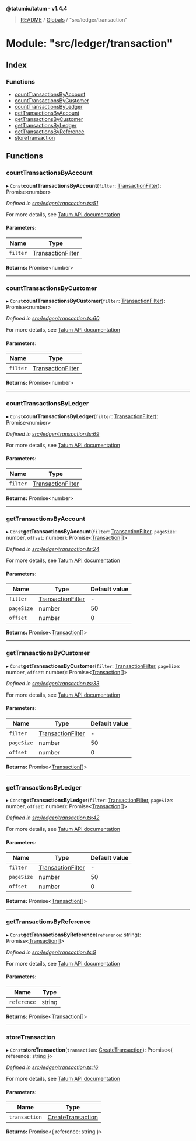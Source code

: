 **@tatumio/tatum - v1.4.4**

> [README](../README.md) / [Globals](../globals.md) / "src/ledger/transaction"

# Module: "src/ledger/transaction"

## Index

### Functions

* [countTransactionsByAccount](_src_ledger_transaction_.md#counttransactionsbyaccount)
* [countTransactionsByCustomer](_src_ledger_transaction_.md#counttransactionsbycustomer)
* [countTransactionsByLedger](_src_ledger_transaction_.md#counttransactionsbyledger)
* [getTransactionsByAccount](_src_ledger_transaction_.md#gettransactionsbyaccount)
* [getTransactionsByCustomer](_src_ledger_transaction_.md#gettransactionsbycustomer)
* [getTransactionsByLedger](_src_ledger_transaction_.md#gettransactionsbyledger)
* [getTransactionsByReference](_src_ledger_transaction_.md#gettransactionsbyreference)
* [storeTransaction](_src_ledger_transaction_.md#storetransaction)

## Functions

### countTransactionsByAccount

▸ `Const`**countTransactionsByAccount**(`filter`: [TransactionFilter](../classes/_src_model_request_transactionfilter_.transactionfilter.md)): Promise\<number>

*Defined in [src/ledger/transaction.ts:51](https://github.com/tatumio/tatum-js/blob/c5d1e16/src/ledger/transaction.ts#L51)*

For more details, see <a href="https://tatum.io/apidoc.html#operation/getTransactionsByAccountId" target="_blank">Tatum API documentation</a>

#### Parameters:

Name | Type |
------ | ------ |
`filter` | [TransactionFilter](../classes/_src_model_request_transactionfilter_.transactionfilter.md) |

**Returns:** Promise\<number>

___

### countTransactionsByCustomer

▸ `Const`**countTransactionsByCustomer**(`filter`: [TransactionFilter](../classes/_src_model_request_transactionfilter_.transactionfilter.md)): Promise\<number>

*Defined in [src/ledger/transaction.ts:60](https://github.com/tatumio/tatum-js/blob/c5d1e16/src/ledger/transaction.ts#L60)*

For more details, see <a href="https://tatum.io/apidoc.html#operation/getTransactionsByCustomerId" target="_blank">Tatum API documentation</a>

#### Parameters:

Name | Type |
------ | ------ |
`filter` | [TransactionFilter](../classes/_src_model_request_transactionfilter_.transactionfilter.md) |

**Returns:** Promise\<number>

___

### countTransactionsByLedger

▸ `Const`**countTransactionsByLedger**(`filter`: [TransactionFilter](../classes/_src_model_request_transactionfilter_.transactionfilter.md)): Promise\<number>

*Defined in [src/ledger/transaction.ts:69](https://github.com/tatumio/tatum-js/blob/c5d1e16/src/ledger/transaction.ts#L69)*

For more details, see <a href="https://tatum.io/apidoc.html#operation/getTransactions" target="_blank">Tatum API documentation</a>

#### Parameters:

Name | Type |
------ | ------ |
`filter` | [TransactionFilter](../classes/_src_model_request_transactionfilter_.transactionfilter.md) |

**Returns:** Promise\<number>

___

### getTransactionsByAccount

▸ `Const`**getTransactionsByAccount**(`filter`: [TransactionFilter](../classes/_src_model_request_transactionfilter_.transactionfilter.md), `pageSize`: number, `offset`: number): Promise\<[Transaction](../interfaces/_src_model_response_ledger_transaction_.transaction.md)[]>

*Defined in [src/ledger/transaction.ts:24](https://github.com/tatumio/tatum-js/blob/c5d1e16/src/ledger/transaction.ts#L24)*

For more details, see <a href="https://tatum.io/apidoc.html#operation/getTransactionsByAccountId" target="_blank">Tatum API documentation</a>

#### Parameters:

Name | Type | Default value |
------ | ------ | ------ |
`filter` | [TransactionFilter](../classes/_src_model_request_transactionfilter_.transactionfilter.md) | - |
`pageSize` | number | 50 |
`offset` | number | 0 |

**Returns:** Promise\<[Transaction](../interfaces/_src_model_response_ledger_transaction_.transaction.md)[]>

___

### getTransactionsByCustomer

▸ `Const`**getTransactionsByCustomer**(`filter`: [TransactionFilter](../classes/_src_model_request_transactionfilter_.transactionfilter.md), `pageSize`: number, `offset`: number): Promise\<[Transaction](../interfaces/_src_model_response_ledger_transaction_.transaction.md)[]>

*Defined in [src/ledger/transaction.ts:33](https://github.com/tatumio/tatum-js/blob/c5d1e16/src/ledger/transaction.ts#L33)*

For more details, see <a href="https://tatum.io/apidoc.html#operation/getTransactionsByCustomerId" target="_blank">Tatum API documentation</a>

#### Parameters:

Name | Type | Default value |
------ | ------ | ------ |
`filter` | [TransactionFilter](../classes/_src_model_request_transactionfilter_.transactionfilter.md) | - |
`pageSize` | number | 50 |
`offset` | number | 0 |

**Returns:** Promise\<[Transaction](../interfaces/_src_model_response_ledger_transaction_.transaction.md)[]>

___

### getTransactionsByLedger

▸ `Const`**getTransactionsByLedger**(`filter`: [TransactionFilter](../classes/_src_model_request_transactionfilter_.transactionfilter.md), `pageSize`: number, `offset`: number): Promise\<[Transaction](../interfaces/_src_model_response_ledger_transaction_.transaction.md)[]>

*Defined in [src/ledger/transaction.ts:42](https://github.com/tatumio/tatum-js/blob/c5d1e16/src/ledger/transaction.ts#L42)*

For more details, see <a href="https://tatum.io/apidoc.html#operation/getTransactions" target="_blank">Tatum API documentation</a>

#### Parameters:

Name | Type | Default value |
------ | ------ | ------ |
`filter` | [TransactionFilter](../classes/_src_model_request_transactionfilter_.transactionfilter.md) | - |
`pageSize` | number | 50 |
`offset` | number | 0 |

**Returns:** Promise\<[Transaction](../interfaces/_src_model_response_ledger_transaction_.transaction.md)[]>

___

### getTransactionsByReference

▸ `Const`**getTransactionsByReference**(`reference`: string): Promise\<[Transaction](../interfaces/_src_model_response_ledger_transaction_.transaction.md)[]>

*Defined in [src/ledger/transaction.ts:9](https://github.com/tatumio/tatum-js/blob/c5d1e16/src/ledger/transaction.ts#L9)*

For more details, see <a href="https://tatum.io/apidoc.html#operation/getTransactionsByReference" target="_blank">Tatum API documentation</a>

#### Parameters:

Name | Type |
------ | ------ |
`reference` | string |

**Returns:** Promise\<[Transaction](../interfaces/_src_model_response_ledger_transaction_.transaction.md)[]>

___

### storeTransaction

▸ `Const`**storeTransaction**(`transaction`: [CreateTransaction](../classes/_src_model_request_createtransaction_.createtransaction.md)): Promise\<{ reference: string  }>

*Defined in [src/ledger/transaction.ts:16](https://github.com/tatumio/tatum-js/blob/c5d1e16/src/ledger/transaction.ts#L16)*

For more details, see <a href="https://tatum.io/apidoc.html#operation/sendTransaction" target="_blank">Tatum API documentation</a>

#### Parameters:

Name | Type |
------ | ------ |
`transaction` | [CreateTransaction](../classes/_src_model_request_createtransaction_.createtransaction.md) |

**Returns:** Promise\<{ reference: string  }>
